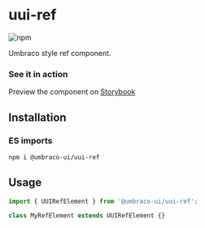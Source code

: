 # uui-ref

![npm](https://img.shields.io/npm/v/@umbraco-ui/uui-ref?logoColor=%231B264F)

Umbraco style ref component.

### See it in action

Preview the component on [Storybook](http://localhost:6006/?path=/story/uui-ref)

## Installation

### ES imports

```zsh
npm i @umbraco-ui/uui-ref
```

## Usage

```javascript
import { UUIRefElement } from '@umbraco-ui/uui-ref';

class MyRefElement extends UUIRefElement {}
```
